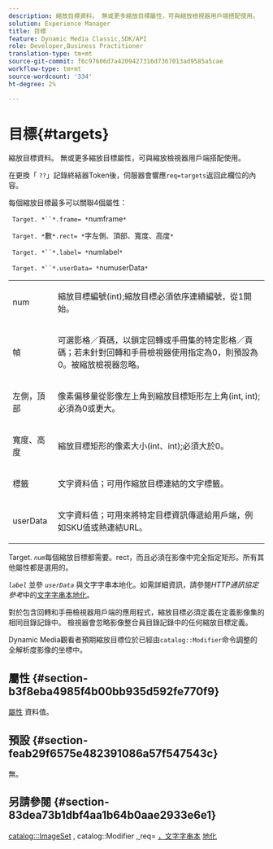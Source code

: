 ```yaml
---
description: 縮放目標資料。 無或更多縮放目標屬性，可與縮放檢視器用戶端搭配使用。
solution: Experience Manager
title: 目標
feature: Dynamic Media Classic,SDK/API
role: Developer,Business Practitioner
translation-type: tm+mt
source-git-commit: f6c97606d7a4209427316d7367013ad9585a5cae
workflow-type: tm+mt
source-wordcount: '334'
ht-degree: 2%

---
```



# 目標{#targets}

縮放目標資料。 無或更多縮放目標屬性，可與縮放檢視器用戶端搭配使用。

在更換「 `??`」記錄終結器Token後，伺服器會響應`req=targets`返回此欄位的內容。

每個縮放目標最多可以關聯4個屬性：

` Target. *``*.frame= *`numframe`*`

` Target. *`數`*.rect= *`字左側、頂部、寬度、高度`*`

` Target. *``*.label= *`numlabel`*`

` Target. *``*.userData= *`numuserData`*`

<table id="simpletable_4C20157A7A444DEB9959B335CAFBAEC8"> 
 <tr class="strow"> 
  <td class="stentry"> <p> <span class="codeph"> <span class="varname"> num  </span> </span> </p> </td> 
  <td class="stentry"> <p>縮放目標編號(int);縮放目標必須依序連續編號，從1開始。 </p> </td> 
 </tr> 
 <tr class="strow"> 
  <td class="stentry"> <p> <span class="codeph"> <span class="varname"> 幀  </span> </span> </p> </td> 
  <td class="stentry"> <p>可選影格／頁碼，以鎖定回轉或手冊集的特定影格／頁碼；若未針對回轉和手冊檢視器使用指定為0，則預設為0。被縮放檢視器忽略。 </p> </td> 
 </tr> 
 <tr class="strow"> 
  <td class="stentry"> <p> <span class="codeph"> <span class="varname"> 左側，頂部  </span> </span> </p> </td> 
  <td class="stentry"> <p>像素偏移量從影像左上角到縮放目標矩形左上角(int, int);必須為0或更大。 </p> </td> 
 </tr> 
 <tr class="strow"> 
  <td class="stentry"> <p> <span class="codeph"> <span class="varname"> 寬度、高度  </span> </span> </p> </td> 
  <td class="stentry"> <p>縮放目標矩形的像素大小(int、int);必須大於0。 </p> </td> 
 </tr> 
 <tr class="strow"> 
  <td class="stentry"> <p> <span class="codeph"> <span class="varname"> 標籤  </span> </span> </p> </td> 
  <td class="stentry"> <p>文字資料值；可用作縮放目標連結的文字標籤。 </p> </td> 
 </tr> 
 <tr class="strow"> 
  <td class="stentry"> <p> <span class="codeph"> <span class="varname"> userData  </span> </span> </p> </td> 
  <td class="stentry"> <p>文字資料值；可用來將特定目標資訊傳遞給用戶端，例如SKU值或熱連結URL。 </p> </td> 
 </tr> 
</table>

Target. *`num`*&#x200B;每個縮放目標都需要。rect，而且必須在影像中完全指定矩形。所有其他屬性都是選用的。

*`label`* 並參 *`userData`* 與文字字串本地化。如需詳細資訊，請參閱&#x200B;*HTTP通訊協定參考*&#x200B;中的[文字字串本地化](/help/aem-is-ir-api/is-api/http-ref/image-serving-api-ref/c-http-protocol-reference/c-syntax-and-features/r-text-string-localization.md)。

對於包含回轉和手冊檢視器用戶端的應用程式，縮放目標必須定義在定義影像集的相同目錄記錄中。 檢視器會忽略影像整合員目錄記錄中的任何縮放目標定義。

Dynamic Media觀看者預期縮放目標位於已經由`catalog::Modifier`命令調整的全解析度影像的坐標中。

## 屬性 {#section-b3f8eba4985f4b00bb935d592fe770f9}

[屬性](/help/aem-is-ir-api/is-api/image-catalog/image-serving-api-ref/c-image-catalog-reference/c-overview/c-common-data-types/r-property-data.md) 資料值。

## 預設 {#section-feab29f6575e482391086a57f547543c}

無。

## 另請參閱 {#section-83dea73b1dbf4aa1b64b0aae2933e6e1}

[catalog:::ImageSet](../../../../../../is-api/image-catalog/image-serving-api-ref/c-image-catalog-reference/c-image-svg-data-reference/c-image-data-reference/r-imageset-cat.md#reference-4764d347afd64afdaede9a74c7565256) , catalog::Modifier [, ](../../../../../../is-api/image-catalog/image-serving-api-ref/c-image-catalog-reference/c-image-svg-data-reference/c-image-data-reference/r-modifier-cat.md#reference-d2c6884b3a2248fab81a112d27969834)req= [，文字字串本](/help/aem-is-ir-api/is-api/http-ref/image-serving-api-ref/c-http-protocol-reference/c-command-reference/r-req/r-req.md) [地化](/help/aem-is-ir-api/is-api/http-ref/image-serving-api-ref/c-http-protocol-reference/c-syntax-and-features/r-text-string-localization.md)
